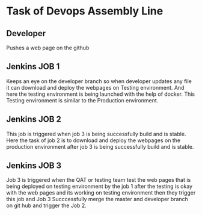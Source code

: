# Task of Devops Assembly Line
## Developer
Pushes a web page on the github 
## Jenkins JOB 1
Keeps an eye on the developer branch so when developer updates any file it can download and deploy the webpages on Testing environment.
And here the testing environment is being launched with the help of docker.
This Testing environment is similar to the Production environment.
## Jenkins JOB 2
This job is triggered when job 3 is being successfully build and is stable. Here the task of job 2 is to download and deploy the webpages
on the production environment after job 3 is being successfully build and is stable.
## Jenkins JOB 3
Job 3 is triggered when the QAT or testing team test the web pages that is being deployed on testing environment by the job 1 after
the testing is okay with the web pages and its working on testing environment then they trigger this job and Job 3 Succcessfully merge the
master and developer branch on git hub and trigger the Job 2.
